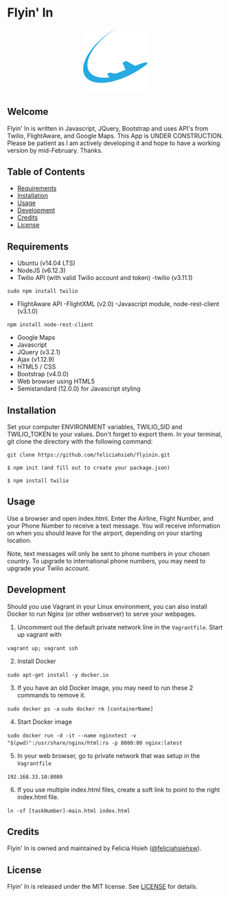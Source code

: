# Flyin' In

<p align="center"><img src="LogoFlyinIn.png" width="150px" /></p>

## Welcome
Flyin' In is written in Javascript, JQuery, Bootstrap and uses API's from Twilio, FlightAware, and Google Maps.
This App is UNDER CONSTRUCTION. Please be patient as I am actively developing it and hope to have a working version by mid-February. Thanks.

## Table of Contents
* [Requirements](#requirements)
* [Installation](#installation)
* [Usage](#usage)
* [Development](#development)
* [Credits](#credits)
* [License](#license)

## Requirements
* Ubuntu (v14.04 LTS)
* NodeJS (v6.12.3)
* Twilio API (with valid Twilio account and token)
  -twilio (v3.11.1)
```
sudo npm install twilio
```
* FlightAware API
  -FlightXML (v2.0)
  -Javascript module, node-rest-client (v3.1.0)
```
npm install node-rest-client
```
* Google Maps
* Javascript
* JQuery (v3.2.1)
* Ajax (v1.12.9)
* HTML5 / CSS
* Bootstrap (v4.0.0)
* Web browser using HTML5
* Semistandard (12.0.0) for Javascript styling

## Installation
Set your computer ENVIRONMENT variables, TWILIO_SID and TWILIO_TOKEN to your values. Don't forget to export them.
In your terminal, git clone the directory with the following command:
```
git clone https://github.com/feliciahsieh/flyinin.git
```

```
$ npm init (and fill out to create your package.json)
```

```
$ npm install twilio
```

## Usage
Use a browser and open index.html. Enter the Airline, Flight Number, and your Phone Number to receive a text message. You will receive information on when you should leave for the airport, depending on your starting location.

Note, text messages will only be sent to phone numbers in your chosen country. To upgrade to international phone numbers, you may need to upgrade your Twilio account.

## Development

Should you use Vagrant in your Linux environment, you can also install Docker to run Nginx (or other webserver) to serve your webpages.

1. Uncomment out the default private network line in the `Vagrantfile`. Start up vagrant with

`vagrant up; vagrant ssh`

2. Install Docker

`sudo apt-get install -y docker.io`

3. If you have an old Docker image, you may need to run these 2 commands to remove it.

`sudo docker ps -a`
`sudo docker rm [containerName]`

4. Start Docker image

`sudo docker run -d -it --name nginxtest -v "$(pwd)":/usr/share/nginx/html:ro -p 8080:80 nginx:latest`

5. In your web browser, go to private network that was setup in the `Vagrantfile`

`192.168.33.10:8080`

6. If you use multiple index.html files, create a soft link to point to the right index.html file.

`ln -sf [taskNumber]-main.html index.html`

## Credits
Flyin' In is owned and maintained by Felicia Hsieh ([@feliciahsiehsw](https://twitter.com/feliciahsiehsw)).

## License
Flyin' In is released under the MIT license. See [LICENSE](https://github.com/feliciahsieh/flyinin/blob/master/LICENSE) for details.
